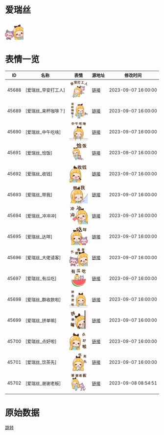 # 爱瑞丝

<img src="./cover.png" height="60" alt="cover" />

# 表情一览

|ID|名称|表情|源地址|修改时间|
|----|----|----|----|----|
|45688|[爱瑞丝_早安打工人]|<img src="./pic/045688_%5B爱瑞丝_早安打工人%5D.png" height="60" alt="早安打工人"/>|[链接](https://i0.hdslb.com/bfs/garb/d8f281a97d5ca46d97b2cb093c9d81aba3729ab8.png)|2023-09-07 16:00:00|
|45689|[爱瑞丝_来杯咖啡？]|<img src="./pic/045689_%5B爱瑞丝_来杯咖啡？%5D.png" height="60" alt="来杯咖啡？"/>|[链接](https://i0.hdslb.com/bfs/garb/ce2768dacc0fb9c8c1c5c52bac5569378b2fd8a2.png)|2023-09-07 16:00:00|
|45690|[爱瑞丝_中午吃啥]|<img src="./pic/045690_%5B爱瑞丝_中午吃啥%5D.png" height="60" alt="中午吃啥"/>|[链接](https://i0.hdslb.com/bfs/garb/be0dcf1e367f3cfea0383de87bb5fd24f1f337dd.png)|2023-09-07 16:00:00|
|45691|[爱瑞丝_恰饭]|<img src="./pic/045691_%5B爱瑞丝_恰饭%5D.png" height="60" alt="恰饭"/>|[链接](https://i0.hdslb.com/bfs/garb/8e3033a789cc4a6a4a322660db23fc7bf6ac28d5.png)|2023-09-07 16:00:00|
|45692|[爱瑞丝_收钱]|<img src="./pic/045692_%5B爱瑞丝_收钱%5D.png" height="60" alt="收钱"/>|[链接](https://i0.hdslb.com/bfs/garb/ad5156f72869538ea02af8bf1c48f9882fe7c65b.png)|2023-09-07 16:00:00|
|45693|[爱瑞丝_带我]|<img src="./pic/045693_%5B爱瑞丝_带我%5D.png" height="60" alt="带我"/>|[链接](https://i0.hdslb.com/bfs/garb/c0f345cc4e87a15e6577e901433a2a0aab90ad41.png)|2023-09-07 16:00:00|
|45694|[爱瑞丝_冲冲冲]|<img src="./pic/045694_%5B爱瑞丝_冲冲冲%5D.png" height="60" alt="冲冲冲"/>|[链接](https://i0.hdslb.com/bfs/garb/d0833f27d139a729cb37be5cd7fcfd17f53c0933.png)|2023-09-07 16:00:00|
|45695|[爱瑞丝_达咩]|<img src="./pic/045695_%5B爱瑞丝_达咩%5D.png" height="60" alt="达咩"/>|[链接](https://i0.hdslb.com/bfs/garb/7c4c26c359bb0d28f2651d11d1784512ca2462f4.png)|2023-09-07 16:00:00|
|45696|[爱瑞丝_大佬请客]|<img src="./pic/045696_%5B爱瑞丝_大佬请客%5D.png" height="60" alt="大佬请客"/>|[链接](https://i0.hdslb.com/bfs/garb/0fc461a54aec311fb48324b27d739987909cee3c.png)|2023-09-07 16:00:00|
|45697|[爱瑞丝_有瓜吃]|<img src="./pic/045697_%5B爱瑞丝_有瓜吃%5D.png" height="60" alt="有瓜吃"/>|[链接](https://i0.hdslb.com/bfs/garb/d0f3a8f2d0780da3a4921cb245dd40079e8af885.png)|2023-09-07 16:00:00|
|45698|[爱瑞丝_群收款啦]|<img src="./pic/045698_%5B爱瑞丝_群收款啦%5D.png" height="60" alt="群收款啦"/>|[链接](https://i0.hdslb.com/bfs/garb/484fcb68a11e1b1e6f0117bce12a1a0d7a4d8989.png)|2023-09-07 16:00:00|
|45699|[爱瑞丝_拼单嘛]|<img src="./pic/045699_%5B爱瑞丝_拼单嘛%5D.png" height="60" alt="拼单嘛"/>|[链接](https://i0.hdslb.com/bfs/garb/eee603ac2f03a34c0ba3d5b2bd7c79e446925ddf.png)|2023-09-07 16:00:00|
|45700|[爱瑞丝_点好啦]|<img src="./pic/045700_%5B爱瑞丝_点好啦%5D.png" height="60" alt="点好啦"/>|[链接](https://i0.hdslb.com/bfs/garb/1c3e7e7a52a412a83ef431b2358085b580e82335.png)|2023-09-07 16:00:00|
|45701|[爱瑞丝_饮茶先]|<img src="./pic/045701_%5B爱瑞丝_饮茶先%5D.png" height="60" alt="饮茶先"/>|[链接](https://i0.hdslb.com/bfs/garb/e4406518d4a7139488fac6f5d4b88b42c5f84eb0.png)|2023-09-07 16:00:00|
|45702|[爱瑞丝_谢谢老板]|<img src="./pic/045702_%5B爱瑞丝_谢谢老板%5D.png" height="60" alt="谢谢老板"/>|[链接](https://i0.hdslb.com/bfs/garb/f71532b17c3638e3524e2ab7f12f05f326f529ee.png)|2023-09-08 08:54:51|

# 原始数据

[跳转](./raw.json)

